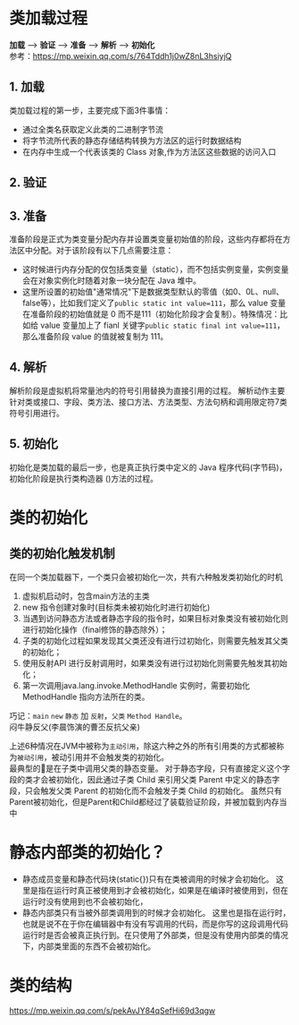 # 类加载过程
 **加载** —> **验证** —> **准备** —> **解析** —> **初始化**  
 参考：https://mp.weixin.qq.com/s/764Tddh1j0wZ8nL3hsiyjQ
## 1. 加载
类加载过程的第一步，主要完成下面3件事情：
   * 通过全类名获取定义此类的二进制字节流
   * 将字节流所代表的静态存储结构转换为方法区的运行时数据结构
   * 在内存中生成一个代表该类的 Class 对象,作为方法区这些数据的访问入口
    

## 2. 验证
## 3. 准备
准备阶段是正式为类变量分配内存并设置类变量初始值的阶段，这些内存都将在方法区中分配。对于该阶段有以下几点需要注意：
   * 这时候进行内存分配的仅包括类变量（static），而不包括实例变量，实例变量会在对象实例化时随着对象一块分配在 Java 堆中。
   * 这里所设置的初始值"通常情况"下是数据类型默认的零值（如0、0L、null、false等），比如我们定义了`public static int value=111`，那么 value 变量在准备阶段的初始值就是 0 而不是111（初始化阶段才会复制）。特殊情况：比如给 value 变量加上了 fianl 关键字`public static final int value=111`，那么准备阶段 value 的值就被复制为 111。
  
## 4. 解析
解析阶段是虚拟机将常量池内的符号引用替换为直接引用的过程。
解析动作主要针对类或接口、字段、类方法、接口方法、方法类型、方法句柄和调用限定符7类符号引用进行。

## 5. 初始化
初始化是类加载的最后一步，也是真正执行类中定义的 Java 程序代码(字节码)，初始化阶段是执行类构造器 <clinit> ()方法的过程。


# 类的初始化
## 类的初始化触发机制
在同一个类加载器下，一个类只会被初始化一次，共有六种触发类初始化的时机  
1. 虚拟机启动时，包含main方法的主类  
2. new 指令创建对象时(目标类未被初始化时进行初始化)  
3. 当遇到访问静态方法或者静态字段的指令时，如果目标对象类没有被初始化则进行初始化操作（final修饰的静态除外）；  
4. 子类的初始化过程如果发现其父类还没有进行过初始化，则需要先触发其父类的初始化；
5. 使用反射API 进行反射调用时，如果类没有进行过初始化则需要先触发其初始化；  
6. 第一次调用java.lang.invoke.MethodHandle 实例时，需要初始化 MethodHandle 指向方法所在的类。  

巧记：`main` `new` `静态` 加 `反射`，`父类` `Method Handle`。  
    闷牛静反父(李晨饰演的曹丕反抗父亲)

上述6种情况在JVM中被称为`主动引用`，除这六种之外的所有引用类的方式都被称为`被动引用`，被动引用并不会触发类的初始化。  
最典型的🌰是在子类中调用父类的静态变量。
对于静态字段，只有直接定义这个字段的类才会被初始化，因此通过子类 Child 来引用父类 Parent 中定义的静态字段，只会触发父类 Parent 的初始化而不会触发子类 Child 的初始化。
虽然只有Parent被初始化，但是Parent和Child都经过了装载验证阶段，并被加载到内存当中

# 静态内部类的初始化？
* 静态成员变量和静态代码块(static{})只有在类被调用的时候才会初始化。
这里是指在运行时真正被使用到才会被初始化，如果是在编译时被使用到，但在运行时没有使用到也不会被初始化，
* 静态内部类只有当被外部类调用到的时候才会初始化。
这里也是指在运行时，也就是说不在于你在编辑器中有没有写调用的代码，而是你写的这段调用代码运行时是否会被真正执行到。在只使用了外部类，但是没有使用内部类的情况下，内部类里面的东西不会被初始化。

# 类的结构
https://mp.weixin.qq.com/s/pekAvJY84qSefHi69d3qgw